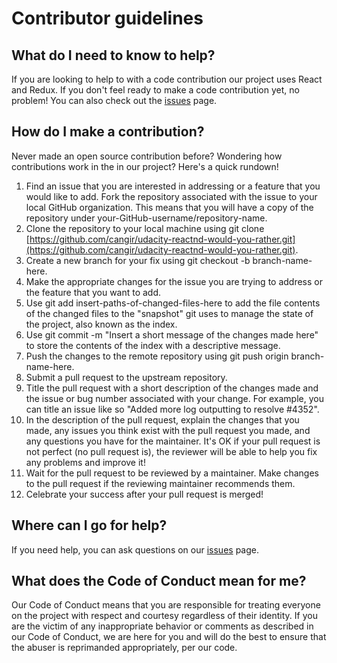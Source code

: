 # Contributor guidelines
## What do I need to know to help?
If you are looking to help to with a code contribution our project uses React and Redux. If you don't feel ready to make a code contribution yet, no problem! You can also check out the [issues](https://github.com/cangir/udacity-reactnd-would-you-rather/issues)  page.

## How do I make a contribution?
Never made an open source contribution before? Wondering how contributions work in the in our project? Here's a quick rundown!

1. Find an issue that you are interested in addressing or a feature that you would like to add.
Fork the repository associated with the issue to your local GitHub organization. This means that you will have a copy of the repository under your-GitHub-username/repository-name.
2. Clone the repository to your local machine using git clone [https://github.com/cangir/udacity-reactnd-would-you-rather.git](https://github.com/cangir/udacity-reactnd-would-you-rather.git).
3. Create a new branch for your fix using git checkout -b branch-name-here.
4. Make the appropriate changes for the issue you are trying to address or the feature that you want to add.
5. Use git add insert-paths-of-changed-files-here to add the file contents of the changed files to the "snapshot" git uses to manage the state of the project, also known as the index.
6. Use git commit -m "Insert a short message of the changes made here" to store the contents of the index with a descriptive message.
7. Push the changes to the remote repository using git push origin branch-name-here.
8. Submit a pull request to the upstream repository.
9. Title the pull request with a short description of the changes made and the issue or bug number associated with your change. For example, you can title an issue like so "Added more log outputting to resolve #4352".
10. In the description of the pull request, explain the changes that you made, any issues you think exist with the pull request you made, and any questions you have for the maintainer. It's OK if your pull request is not perfect (no pull request is), the reviewer will be able to help you fix any problems and improve it!
11. Wait for the pull request to be reviewed by a maintainer.
Make changes to the pull request if the reviewing maintainer recommends them.
12. Celebrate your success after your pull request is merged!

## Where can I go for help?
If you need help, you can ask questions on our [issues](https://github.com/cangir/udacity-reactnd-would-you-rather/issues)  page.

## What does the Code of Conduct mean for me?
Our Code of Conduct means that you are responsible for treating everyone on the project with respect and courtesy regardless of their identity. If you are the victim of any inappropriate behavior or comments as described in our Code of Conduct, we are here for you and will do the best to ensure that the abuser is reprimanded appropriately, per our code.